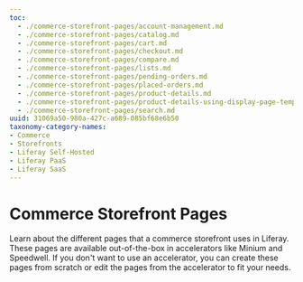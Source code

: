 ```yaml
---
toc:
  - ./commerce-storefront-pages/account-management.md
  - ./commerce-storefront-pages/catalog.md
  - ./commerce-storefront-pages/cart.md
  - ./commerce-storefront-pages/checkout.md
  - ./commerce-storefront-pages/compare.md
  - ./commerce-storefront-pages/lists.md
  - ./commerce-storefront-pages/pending-orders.md
  - ./commerce-storefront-pages/placed-orders.md
  - ./commerce-storefront-pages/product-details.md
  - ./commerce-storefront-pages/product-details-using-display-page-template.md
  - ./commerce-storefront-pages/search.md
uuid: 31069a50-980a-427c-a689-085bf68e6b50
taxonomy-category-names:
- Commerce
- Storefronts
- Liferay Self-Hosted
- Liferay PaaS
- Liferay SaaS
---
```

# Commerce Storefront Pages

Learn about the different pages that a commerce storefront uses in Liferay. These pages are available out-of-the-box in accelerators like Minium and Speedwell. If you don't want to use an accelerator, you can create these pages from scratch or edit the pages from the accelerator to fit your needs.